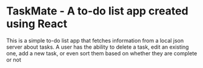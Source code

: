 # TaskMate - A to-do list app created using React

This is a simple to-do list app that fetches information from a local json server about tasks.
A user has the ability to delete a task, edit an existing one, add a new task, or even sort them based on whether they are complete or not
